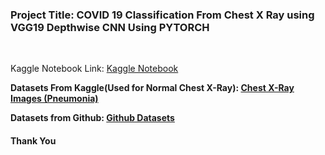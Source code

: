 <h3><b>Project Title</b>: COVID 19 Classification From Chest X Ray using VGG19 Depthwise CNN Using PYTORCH </h3><br>

Kaggle Notebook Link: <a href="https://www.kaggle.com/code/smabrarmustakimtaki/vgg19-with-depthwise-convolutional-pytorch"> Kaggle Notebook </a> <br>

<b>Datasets From Kaggle(Used for Normal Chest X-Ray):<b> <a href="https://www.kaggle.com/datasets/paultimothymooney/chest-xray-pneumonia?datasetId=17810"> Chest X-Ray Images (Pneumonia) </a><br>

<b>Datasets from Github:</b> <a href="https://github.com/ieee8023/covid-chestxray-dataset"> Github Datasets </a> <br>

<h4> Thank You </h4>
